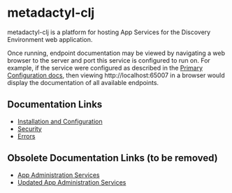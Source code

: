 # metadactyl-clj

metadactyl-clj is a platform for hosting App Services for the Discovery Environment web application.

Once running, endpoint documentation may be viewed by navigating a web browser to the server and
port this service is configured to run on. For example, if the service were configured as described
in the [Primary Configuration docs](doc/install.md#primary-configuration), then viewing
http://localhost:65007 in a browser would display the documentation of all available endpoints.

## Documentation Links

* [Installation and Configuration](doc/install.md)
* [Security](doc/security.md)
* [Errors](doc/errors.md)


## Obsolete Documentation Links (to be removed)
* [App Administration Services](doc/endpoints/app-metadata/admin.md)
* [Updated App Administration Services](doc/endpoints/app-metadata/updated-admin.md)

